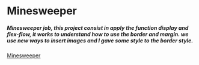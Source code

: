 # Minesweeper
##### Minesweeper job, this project consist in apply the function display and flex-flow, it works to understand how to use the border and margin. we use new ways to insert images and I gave some style to the border style.
[Minesweeper](https://palacios97.github.io/Minesweeper/)